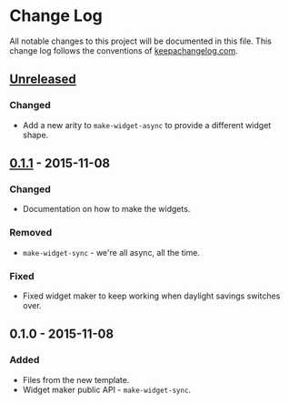 # Change Log
All notable changes to this project will be documented in this file. This change log follows the conventions of [keepachangelog.com](http://keepachangelog.com/).

## [Unreleased][unreleased]
### Changed
- Add a new arity to `make-widget-async` to provide a different widget shape.

## [0.1.1] - 2015-11-08
### Changed
- Documentation on how to make the widgets.

### Removed
- `make-widget-sync` - we're all async, all the time.

### Fixed
- Fixed widget maker to keep working when daylight savings switches over.

## 0.1.0 - 2015-11-08
### Added
- Files from the new template.
- Widget maker public API - `make-widget-sync`.

[unreleased]: https://github.com/your-name/markovify/compare/0.1.1...HEAD
[0.1.1]: https://github.com/your-name/markovify/compare/0.1.0...0.1.1
